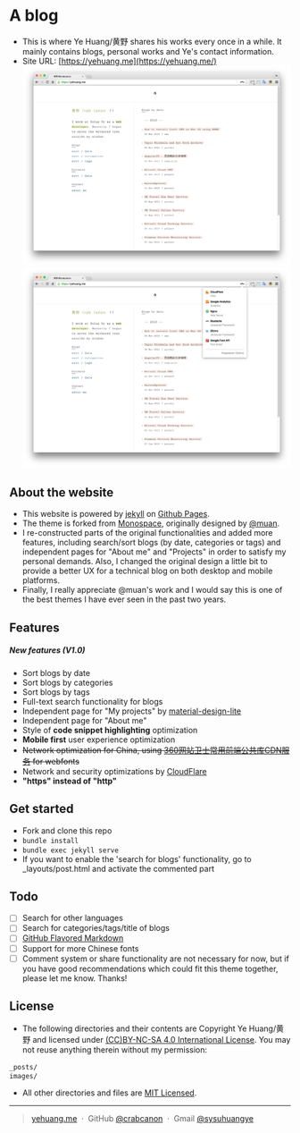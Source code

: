 # A blog

* This is where Ye Huang/黄野 shares his works every once in a while. It mainly contains blogs, personal works and Ye's contact information.
* Site URL: [https://yehuang.me](https://yehuang.me/)
![Ye Huang Home Page Screenshot One](/images/homepage/home-screenshot-1.png) 
![Ye Huang Home Page Screenshot Two](/images/homepage/home-screenshot-2.png) 

## About the website

* This website is powered by [jekyll](https://jekyllrb.com/) on [Github Pages](https://pages.github.com/).
* The theme is forked from [Monospace](https://github.com/muan/muan.github.com/releases/tag/v5.0.1-monospace), originally designed by [@muan](https://github.com/muan).
* I re-constructed parts of the original functionalities and added more features, including search/sort blogs (by date, categories or tags) and independent pages for "About me" and "Projects" in order to satisfy my personal demands. Also, I changed the original design a little bit to provide a better UX for a technical blog on both desktop and mobile platforms.
* Finally, I really appreciate @muan's work and I would say this is one of the best themes I have ever seen in the past two years. 

## Features

##### New features (V1.0)

- Sort blogs by date
- Sort blogs by categories
- Sort blogs by tags
- Full-text search functionality for blogs
- Independent page for "My projects" by [material-design-lite](https://github.com/google/material-design-lite)
- Independent page for "About me"
- Style of **code snippet highlighting** optimization
- **Mobile first** user experience optimization
- ~~Network optimization for China, using [360网站卫士常用前端公共库CDN服务](http://libs.useso.com/) for webfonts~~
- Network and security optimizations by [CloudFlare](https://www.cloudflare.com/)
- **"https" instead of "http"**

## Get started

* Fork and clone this repo
* `bundle install`
* `bundle exec jekyll serve`
* If you want to enable the 'search for blogs' functionality, go to _layouts/post.html and activate the commented part

## Todo

- [ ] Search for other languages
- [ ] Search for categories/tags/title of blogs
- [ ] [GitHub Flavored Markdown](https://help.github.com/articles/github-flavored-markdown/)
- [ ] Support for more Chinese fonts
- [ ] Comment system or share functionality are not necessary for now, but if you have good recommendations which could fit this theme together, please let me know. Thanks!

## License

* The following directories and their contents are Copyright Ye Huang/黄野 and licensed under [(CC)BY-NC-SA 4.0 International License](https://creativecommons.org/licenses/by-nc-sa/4.0/). You may not reuse anything therein without my permission:

```
_posts/
images/
```

* All other directories and files are [MIT Licensed](http://choosealicense.com/licenses/mit/).

---

> [yehuang.me](https://yehuang.me) &nbsp;&middot;&nbsp;
> GitHub [@crabcanon](https://github.com/crabcanon) &nbsp;&middot;&nbsp;
> Gmail [@sysuhuangye](<mailto:sysuhuangye@gmail.com>)
